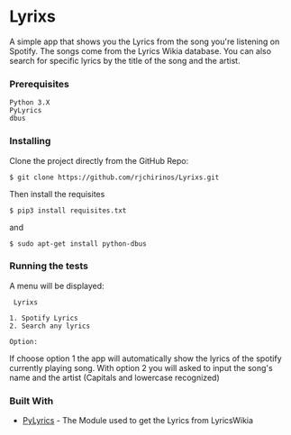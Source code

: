 # Lyrixs

A simple app that shows you the Lyrics from the song you're listening on Spotify. 
The songs come from the Lyrics Wikia database.
You can also search for specific lyrics by the title of the song and the artist.


### Prerequisites

```
Python 3.X
PyLyrics
dbus
```

### Installing

Clone the project directly from the GitHub Repo:

```
$ git clone https://github.com/rjchirinos/Lyrixs.git
```

Then install the requisites

```
$ pip3 install requisites.txt
```
and

```
$ sudo apt-get install python-dbus
```


### Running the tests

A menu will be displayed:

```
 Lyrixs

1. Spotify Lyrics
2. Search any lyrics

Option: 
```
If choose option 1 the app will automatically show the lyrics of the spotify currently playing song.
With option 2 you will asked to input the song's name and the artist (Capitals and lowercase recognized)


### Built With

* [PyLyrics](https://github.com/geekpradd/PyLyrics) - The Module used to get the Lyrics from LyricsWikia
